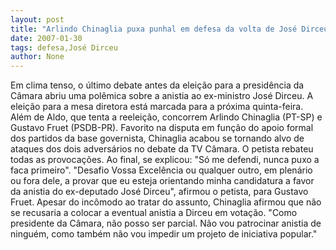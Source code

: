 ```yaml
---
layout: post
title: "Arlindo Chinaglia puxa punhal em defesa da volta de José Dirceu"
date: 2007-01-30
tags: defesa,José Dirceu
author: None
---
```


Em clima tenso, o último debate antes da eleição para a presidência da Câmara abriu uma polêmica sobre a anistia ao ex-ministro José Dirceu.
A eleição para a mesa diretora está marcada para a próxima quinta-feira. 
Além de Aldo, que tenta a reeleição, concorrem Arlindo Chinaglia (PT-SP) e Gustavo Fruet (PSDB-PR). 
Favorito na disputa em função do apoio formal dos partidos da base governista, Chinaglia acabou se tornando alvo de ataques dos dois adversários no debate da TV Câmara.
O petista rebateu todas as provocações. Ao final, se explicou: 
\"Só me defendi, nunca puxo a faca primeiro\". 
\"Desafio Vossa Excelência ou qualquer outro, em plenário ou fora dele, a provar que eu esteja orientando minha candidatura a favor da anistia do ex-deputado José Dirceu\", afirmou o petista, para Gustavo Fruet. 
Apesar do incômodo ao tratar do assunto, Chinaglia afirmou que não se recusaria a colocar a eventual anistia a Dirceu em votação. 
\"Como presidente da Câmara, não posso ser parcial. Não vou patrocinar anistia de ninguém, como também não vou impedir um projeto de iniciativa popular.\"  